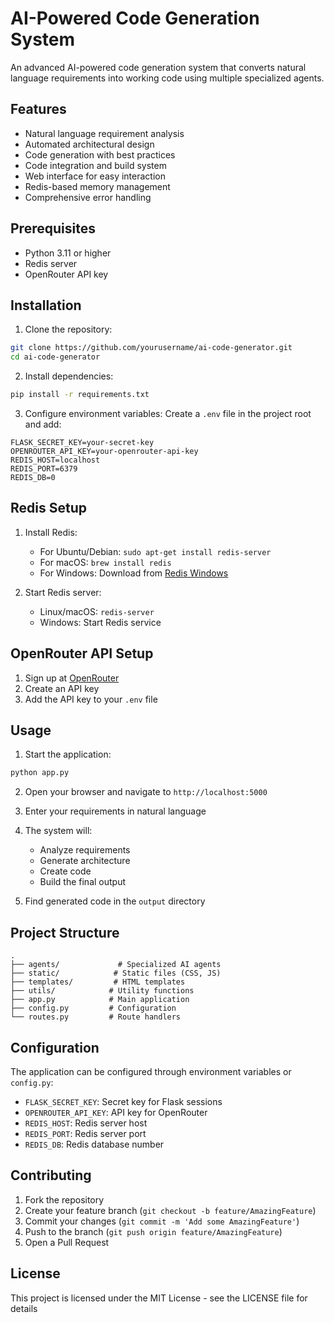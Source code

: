 # AI-Powered Code Generation System

An advanced AI-powered code generation system that converts natural language requirements into working code using multiple specialized agents.

## Features

- Natural language requirement analysis
- Automated architectural design
- Code generation with best practices
- Code integration and build system
- Web interface for easy interaction
- Redis-based memory management
- Comprehensive error handling

## Prerequisites

- Python 3.11 or higher
- Redis server
- OpenRouter API key

## Installation

1. Clone the repository:
```bash
git clone https://github.com/yourusername/ai-code-generator.git
cd ai-code-generator
```

2. Install dependencies:
```bash
pip install -r requirements.txt
```

3. Configure environment variables:
Create a `.env` file in the project root and add:
```
FLASK_SECRET_KEY=your-secret-key
OPENROUTER_API_KEY=your-openrouter-api-key
REDIS_HOST=localhost
REDIS_PORT=6379
REDIS_DB=0
```

## Redis Setup

1. Install Redis:
   - For Ubuntu/Debian: `sudo apt-get install redis-server`
   - For macOS: `brew install redis`
   - For Windows: Download from [Redis Windows](https://github.com/microsoftarchive/redis/releases)

2. Start Redis server:
   - Linux/macOS: `redis-server`
   - Windows: Start Redis service

## OpenRouter API Setup

1. Sign up at [OpenRouter](https://openrouter.ai/)
2. Create an API key
3. Add the API key to your `.env` file

## Usage

1. Start the application:
```bash
python app.py
```

2. Open your browser and navigate to `http://localhost:5000`

3. Enter your requirements in natural language

4. The system will:
   - Analyze requirements
   - Generate architecture
   - Create code
   - Build the final output

5. Find generated code in the `output` directory

## Project Structure

```
.
├── agents/             # Specialized AI agents
├── static/            # Static files (CSS, JS)
├── templates/         # HTML templates
├── utils/            # Utility functions
├── app.py            # Main application
├── config.py         # Configuration
└── routes.py         # Route handlers
```

## Configuration

The application can be configured through environment variables or `config.py`:

- `FLASK_SECRET_KEY`: Secret key for Flask sessions
- `OPENROUTER_API_KEY`: API key for OpenRouter
- `REDIS_HOST`: Redis server host
- `REDIS_PORT`: Redis server port
- `REDIS_DB`: Redis database number

## Contributing

1. Fork the repository
2. Create your feature branch (`git checkout -b feature/AmazingFeature`)
3. Commit your changes (`git commit -m 'Add some AmazingFeature'`)
4. Push to the branch (`git push origin feature/AmazingFeature`)
5. Open a Pull Request

## License

This project is licensed under the MIT License - see the LICENSE file for details
